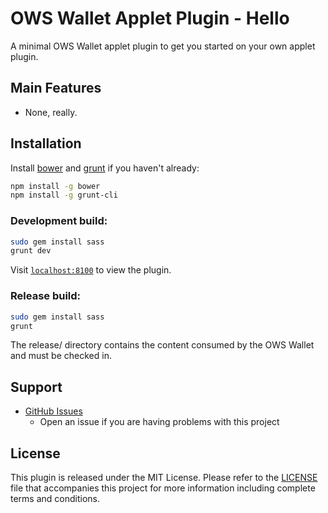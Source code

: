 OWS Wallet Applet Plugin - Hello
=======

A minimal OWS Wallet applet plugin to get you started on your own applet plugin.

## Main Features

- None, really.

## Installation

Install [bower](http://bower.io/) and [grunt](http://gruntjs.com/getting-started) if you haven't already:

```sh
npm install -g bower
npm install -g grunt-cli
```

### Development build:

```sh
sudo gem install sass
grunt dev
```

Visit [`localhost:8100`](http://localhost:8100/) to view the plugin.

### Release build:

```sh
sudo gem install sass
grunt
```

The release/ directory contains the content consumed by the OWS Wallet and must be checked in.

## Support

* [GitHub Issues](https://github.com/owstack/ows-wallet-plugin-hello/issues)
  * Open an issue if you are having problems with this project

## License

This plugin is released under the MIT License.  Please refer to the [LICENSE](https://github.com/owstack/ows-wallet-plugin-hello/blob/master/LICENSE) file that accompanies this project for more information including complete terms and conditions.
